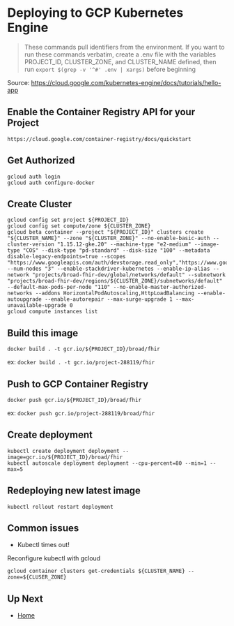 # Deploying to GCP Kubernetes Engine

> These commands pull identifiers from the environment. If you want to run these commands verbatim, create a .env file with the variables PROJECT_ID, CLUSTER_ZONE, and CLUSTER_NAME defined, then run `export $(grep -v '^#' .env | xargs)` before beginning

Source: https://cloud.google.com/kubernetes-engine/docs/tutorials/hello-app

## Enable the Container Registry API for your Project

```
https://cloud.google.com/container-registry/docs/quickstart
```

## Get Authorized

```
gcloud auth login
gcloud auth configure-docker
```

## Create Cluster

```
gcloud config set project ${PROJECT_ID}
gcloud config set compute/zone ${CLUSTER_ZONE}
gcloud beta container --project "${PROJECT_ID}" clusters create "${CLUSTER_NAME}" --zone "${CLUSTER_ZONE}" --no-enable-basic-auth --cluster-version "1.15.12-gke.20" --machine-type "e2-medium" --image-type "COS" --disk-type "pd-standard" --disk-size "100" --metadata disable-legacy-endpoints=true --scopes "https://www.googleapis.com/auth/devstorage.read_only","https://www.googleapis.com/auth/logging.write","https://www.googleapis.com/auth/monitoring","https://www.googleapis.com/auth/servicecontrol","https://www.googleapis.com/auth/service.management.readonly","https://www.googleapis.com/auth/trace.append" --num-nodes "3" --enable-stackdriver-kubernetes --enable-ip-alias --network "projects/broad-fhir-dev/global/networks/default" --subnetwork "projects/broad-fhir-dev/regions/${CLUSTER_ZONE}/subnetworks/default" --default-max-pods-per-node "110" --no-enable-master-authorized-networks --addons HorizontalPodAutoscaling,HttpLoadBalancing --enable-autoupgrade --enable-autorepair --max-surge-upgrade 1 --max-unavailable-upgrade 0
gcloud compute instances list
```

## Build this image

```
docker build . -t gcr.io/${PROJECT_ID}/broad/fhir
```

ex: `docker build . -t gcr.io/project-288119/fhir`

## Push to GCP Container Registry

```
docker push gcr.io/${PROJECT_ID}/broad/fhir
```

ex: `docker push gcr.io/project-288119/broad/fhir`

## Create deployment

```
kubectl create deployment deployment --image=gcr.io/${PROJECT_ID}/broad/fhir
kubectl autoscale deployment deployment --cpu-percent=80 --min=1 --max=5
```

## Redeploying new latest image

```
kubectl rollout restart deployment
```

## Common issues

- Kubectl times out!

Reconfigure kubectl with gcloud

```
gcloud container clusters get-credentials ${CLUSTER_NAME} --zone=${CLUSER_ZONE}
```

## Up Next

- [Home](./INDEX.md)
